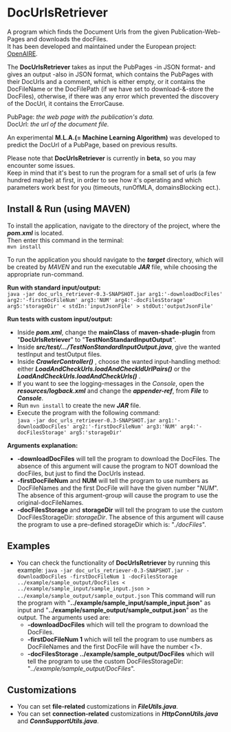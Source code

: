 DocUrlsRetriever
================
A program which finds the Document Urls from the given Publication-Web-Pages and downloads the docFiles.<br/>
It has been developed and maintained under the European project: [OpenAIRE](https://www.openaire.eu/).<br/>

The **DocUrlsRetriever** takes as input the PubPages -in JSON format- and gives an output -also in JSON format, which contains the PubPages with their DocUrls and a comment, which is either empty, or it contains the DocFileName or the DocFilePath (if we have set to download-&-store the DocFiles), otherwise, if there was any error which prevented the discovery of the DocUrl, it contains the ErrorCause.<br/>

PubPage: *the web page with the publication's data.*<br/> 
DocUrl: *the url of the document file.*<br/>

An experimental **M.L.A.(= Machine Learning Algorithm)** was developed to predict the DocUrl of a PubPage, based on previous results.<br/>

Please note that **DocUrlsRetriever** is currently in **beta**, so you may encounter some issues.<br/>
Keep in mind that it's best to run the program for a small set of urls (a few hundred maybe) at first, in order to see how it's operating and which parameters work best for you (timeouts, runOfMLA, domainsBlocking ect.).

Install & Run (using MAVEN)
---------------------------
To install the application, navigate to the directory of the project, where the ***pom.xml*** is located.<br/>
Then enter this command in the terminal:<br/>
``mvn install``<br/>

To run the application you should navigate to the ***target*** directory, which will be created by *MAVEN* and run the executable ***JAR*** file, while choosing the appropriate run-command.<br/> 

**Run with standard input/output:**<br/>
``java -jar doc_urls_retriever-0.3-SNAPSHOT.jar arg1:'-downloadDocFiles' arg2:'-firstDocFileNum' arg3:'NUM' arg4:'-docFilesStorage' arg5:'storageDir' < stdIn:'inputJsonFile' > stdOut:'outputJsonFile'``<br/>

**Run tests with custom input/output:**<br/>
- Inside ***pom.xml***, change the **mainClass** of **maven-shade-plugin** from "**DocUrlsRetriever**" to "**TestNonStandardInputOutput**".
- Inside ***src/test/.../TestNonStandardInputOutput.java***, give the wanted testInput and testOutput files.<br/>
- Inside ***CrawlerController()*** , choose the wanted input-handling method: either ***LoadAndCheckUrls.loadAndCheckIdUrlPairs()*** or the ***LoadAndCheckUrls.loadAndCheckUrls()*** .<br/>
- If you want to see the logging-messages in the *Console*, open the ***resources/logback.xml*** and change the ***appender-ref***, from ***File*** to ***Console***.<br/>
- Run ``mvn install`` to create the new ***JAR*** file.<br/>
- Execute the program with the following command:<br/>
``java -jar doc_urls_retriever-0.3-SNAPSHOT.jar arg1:'-downloadDocFiles' arg2:'-firstDocFileNum' arg3:'NUM' arg4:'-docFilesStorage' arg5:'storageDir'``

**Arguments explanation:**<br/>
- **-downloadDocFiles** will tell the program to download the DocFiles. The absence of this argument will cause the program to NOT download the docFiles, but just to find the DocUrls instead.
- **-firstDocFileNum** and **NUM** will tell the program to use numbers as DocFileNames and the first DocFile will have the given number "*NUM*". The absence of this argument-group will cause the program to use the original-docFileNames.
- **-docFilesStorage** and **storageDir** will tell the program to use the custom DocFilesStorageDir: *storageDir*. The absence of this argument will cause the program to use a pre-defined storageDir which is: "*./docFiles*".

Examples
--------
- You can check the functionality of **DocUrlsRetriever** by running this example:
``java -jar doc_urls_retriever-0.3-SNAPSHOT.jar -downloadDocFiles -firstDocFileNum 1 -docFilesStorage ../example/sample_output/DocFiles < ../example/sample_input/sample_input.json > ../example/sample_output/sample_output.json``
This command will run the program with "**../example/sample_input/sample_input.json**" as input and "**../example/sample_output/sample_output.json**" as the output.
The arguments used are:
    - **-downloadDocFiles** which will tell the program to download the DocFiles.
    - **-firstDocFileNum 1** which will tell the program to use numbers as DocFileNames and the first DocFile will have the number <*1*>.
    - **-docFilesStorage ../example/sample_output/DocFiles** which will tell the program to use the custom DocFilesStorageDir: "*../example/sample_output/DocFiles*".

Customizations
--------------
- You can set **file-related** customizations in ***FileUtils.java***.
- You can set **connection-related** customizations in ***HttpConnUtils.java*** and ***ConnSupportUtils.java***.
